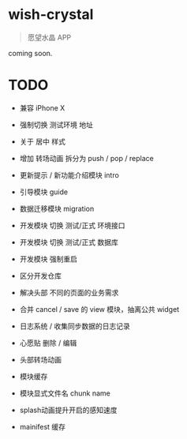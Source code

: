 # wish-crystal
> 愿望水晶 APP

coming soon.

# TODO

* 兼容 iPhone X
* 强制切换 测试环境 地址
* 关于 居中 样式

* 增加 转场动画 拆分为 push / pop / replace
* 更新提示 / 新功能介绍模块 intro
* 引导模块 guide
* 数据迁移模块 migration
* 开发模块 切换 测试/正式 环境接口
* 开发模块 切换 测试/正式 数据库
* 开发模块 强制重启
* 区分开发仓库

* 解决头部 不同的页面的业务需求
* 合并 cancel / save 的 view 模块，抽离公共 widget
* 日志系统 / 收集同步数据的日志记录

* 心愿贴 删除 / 编辑
* 头部转场动画
* 模块缓存
* 模块显式文件名 chunk name
* splash动画提升开启的感知速度
* mainifest 缓存

